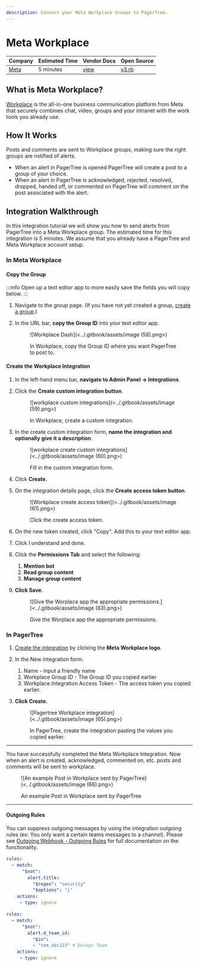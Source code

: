 ```yaml
---
description: Connect your Meta Workplace Groups to PagerTree.
---
```


# Meta Workplace

| Company                            | Estimated Time | Vendor Docs                                                                     | Open Source                                                                                                                       |
| ---------------------------------- | -------------- | ------------------------------------------------------------------------------- | --------------------------------------------------------------------------------------------------------------------------------- |
| [Meta](https://www.workplace.com/) | 5 minutes      | [view](https://developers.facebook.com/docs/workplace/custom-integrations-new/) | [v3.rb](https://github.com/PagerTree/pager\_tree-integrations/blob/main/app/models/pager\_tree/integrations/meta/workplace/v3.rb) |

## What is Meta Workplace?

[Workplace](https://www.workplace.com/) is the all-in-one business communication platform from Meta that securely combines chat, video, groups and your intranet with the work tools you already use.

## How It Works

Posts and comments are sent to Workplace groups, making sure the right groups are notified of alerts.

* When an alert in PagerTree is opened PagerTree will create a post to a group of your choice.
* When an alert in PagerTree is acknowledged, rejected, resolved, dropped, handed off, or commented on PagerTree will comment on the post associated with the alert.

## Integration Walkthrough

In this integration tutorial we will show you how to send alerts from PagerTree into a Meta Workplace group. The estimated time for this integration is 5 minutes. We assume that you already have a PagerTree and Meta Workplace account setup.

### In Meta Workplace

#### Copy the Group

:::info
Open up a text editor app to more easily save the fields you will copy below.
:::

1. Navigate to the group page. (If you have not yet created a group, [create a group](https://www.workplace.com/help/work/130715040597872).)
2.  In the URL bar, **copy the Group ID** into your text editor app.

    <figure>![Workplace Dash](<../.gitbook/assets/image (58).png>)<figcaption><p>In Workplace, copy the Group ID where you want PagerTree to post to.</p></figcaption></figure>

#### Create the Workplace Integration

1. In the left-hand menu bar, **navigate to Admin Panel -> Integrations**.
2.  Click the **Create custom integration button**.

    <figure>![workplace custom integrations](<../.gitbook/assets/image (59).png>)<figcaption><p>In Workplace, create a custom integration.</p></figcaption></figure>
3.  In the create custom integration form, **name the integration and optionally give it a description**.

    <figure>![workplace create custom integrations](<../.gitbook/assets/image (60).png>)<figcaption><p>Fill in the custom integration form.</p></figcaption></figure>
4. Click **Create.**
5.  On the integration details page, click the **Create access token button**.

    <figure>![Workplace create access token](<../.gitbook/assets/image (61).png>)<figcaption><p>Click the create access token.</p></figcaption></figure>
6. On the new token created, click "Copy". Add this to your text editor app.
7. Click I understand and done.
8. Click the **Permissions Tab** and select the following:
   1. **Mention bot**
   2. **Read group content**
   3. **Manage group content**
9.  **Click Save.**

    <figure>![Give the Worplace app the appropriate permissions.](<../.gitbook/assets/image (63).png>)<figcaption><p>Give the Worplace app the appropriate permissions.</p></figcaption></figure>

### **In PagerTree**

1. [Create the integration](introduction.md#create-an-integration) by clicking the **Meta Workplace logo**.
2. In the New integration form:
   1. Name - Input a friendly name
   2. Workplace Group ID - The Group ID you copied earlier
   3. Workplace Integration Access Token - The access token you copied earlier.
3.  **Click Create.**

    <figure>![Pagertree Workplace integration](<../.gitbook/assets/image (65).png>)<figcaption><p>In PagerTree, create the integration pasting the values you copied earlier.</p></figcaption></figure>

***

You have successfully completed the Meta Workplace Integration. Now when an alert is created, acknowledged, commented on, etc. posts and comments will be sent to workplace.

<figure>![An example Post in Workplace sent by PagerTree](<../.gitbook/assets/image (66).png>)<figcaption><p>An example Post in Workplace sent by PagerTree</p></figcaption></figure>

***

#### Outgoing Rules

You can suppress outgoing messages by using the integration outgoing rules (ex: You only want a certain teams messages to a channel). Please see [Outgoing Webhook - Outgoing Rules](outgoing-webhook.md#outgoing-rules) for full documentation on the functionality.



```yaml title="only_send_alerts_with_security_in_title.yml" showLineNumbers
rules:
  - match:
      "$not":
        alert.title:
          "$regex": "security"
          "$options": "i"
    actions:
     - type: ignore
```

```yaml title="only_send_to_if_assigned_to_specific_team.yml" showLineNumbers
rules:
  - match:
      "$not":
        alert.d_team_id:
          "$in":
          - "tem_abc123" # Devops Team
    actions:
     - type: ignore
```
